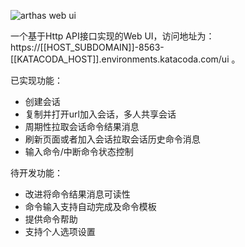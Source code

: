 
![](https://arthas.aliyun.com/doc/_images/arthas-web-ui.png "arthas web ui")

一个基于Http API接口实现的Web UI，访问地址为： https://[[HOST_SUBDOMAIN]]-8563-[[KATACODA_HOST]].environments.katacoda.com/ui 。

已实现功能：

* 创建会话
* 复制并打开url加入会话，多人共享会话
* 周期性拉取会话命令结果消息
* 刷新页面或者加入会话拉取会话历史命令消息
* 输入命令/中断命令状态控制

待开发功能：

* 改进将命令结果消息可读性
* 命令输入支持自动完成及命令模板
* 提供命令帮助
* 支持个人选项设置
